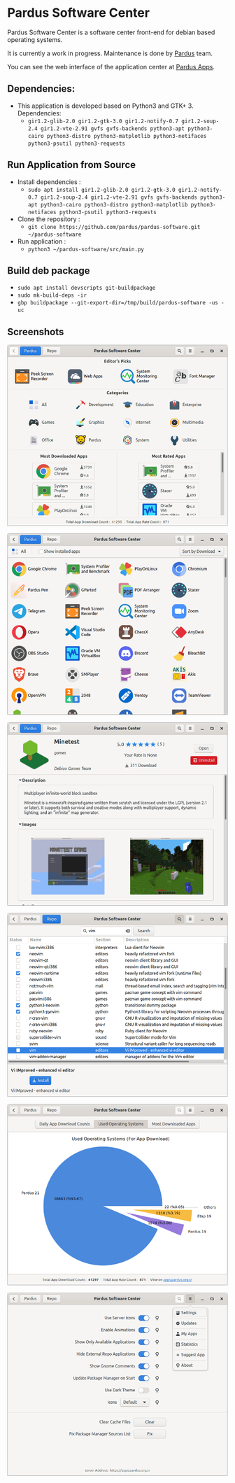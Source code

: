 # Pardus Software Center

Pardus Software Center is a software center front-end for debian based operating systems.

It is currently a work in progress. Maintenance is done by <a href="https://www.pardus.org.tr/">Pardus</a> team.

You can see the web interface of the application center at <a href="https://apps.pardus.org.tr/">Pardus Apps</a>.

## Dependencies:

* This application is developed based on Python3 and GTK+ 3. Dependencies:
   - ```gir1.2-glib-2.0 gir1.2-gtk-3.0 gir1.2-notify-0.7 gir1.2-soup-2.4 gir1.2-vte-2.91 gvfs gvfs-backends python3-apt python3-cairo python3-distro python3-matplotlib python3-netifaces python3-psutil python3-requests```

## Run Application from Source

* Install dependencies :
    * ```sudo apt install gir1.2-glib-2.0 gir1.2-gtk-3.0 gir1.2-notify-0.7 gir1.2-soup-2.4 gir1.2-vte-2.91 gvfs gvfs-backends python3-apt python3-cairo python3-distro python3-matplotlib python3-netifaces python3-psutil python3-requests```
* Clone the repository :
    * ```git clone https://github.com/pardus/pardus-software.git ~/pardus-software```
* Run application :
    * ```python3 ~/pardus-software/src/main.py```

## Build deb package

* `sudo apt install devscripts git-buildpackage`
* `sudo mk-build-deps -ir`
* `gbp buildpackage --git-export-dir=/tmp/build/pardus-software -us -uc`

## Screenshots

![Pardus Software Center 1](screenshots/pardus-software-1.png)

![Pardus Software Center 2](screenshots/pardus-software-2.png)

![Pardus Software Center 3](screenshots/pardus-software-3.png)

![Pardus Software Center 4](screenshots/pardus-software-4.png)

![Pardus Software Center 5](screenshots/pardus-software-5.png)

![Pardus Software Center 6](screenshots/pardus-software-6.png)
